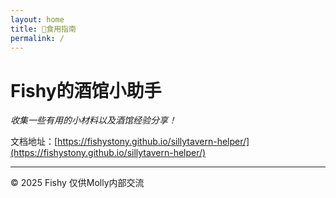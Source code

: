 ```yaml
---
layout: home
title: 🍨食用指南
permalink: /
---
```


# Fishy的酒馆小助手

_收集一些有用的小材料以及酒馆经验分享！_

文档地址：[https://fishystony.github.io/sillytavern-helper/](https://fishystony.github.io/sillytavern-helper/)

---

&copy; 2025 Fishy 仅供Molly内部交流
